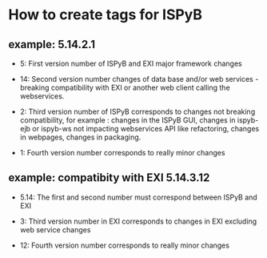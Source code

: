 # How to create tags for ISPyB

## example: 5.14.2.1

- 5: First version number of ISPyB and EXI major framework changes

- 14: Second version number changes of data base and/or web services - breaking compatibility with EXI or another web client calling the webservices.

- 2: Third version number of ISPyB corresponds to changes not breaking compatibility, for example : changes in the ISPyB GUI, changes in ispyb-ejb or ispyb-ws not impacting webservices API like refactoring, changes in webpages, changes in packaging.

- 1: Fourth version number corresponds to really minor changes


## example: compatibity with EXI 5.14.3.12

- 5.14: The first and second number must correspond between ISPyB and EXI

- 3: Third version number in EXI corresponds to changes in EXI excluding web service changes

- 12: Fourth version number corresponds to really minor changes
